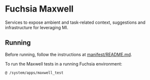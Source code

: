 Fuchsia Maxwell
===============

Services to expose ambient and task-related context, suggestions and
infrastructure for leveraging MI.

Running
-------

Before running, follow the instructions at [manifest/README.md](https://fuchsia.googlesource.com/manifest/+/master/README.md).

To run the Maxwell tests in a running Fuchsia environment:

    @ /system/apps/maxwell_test
